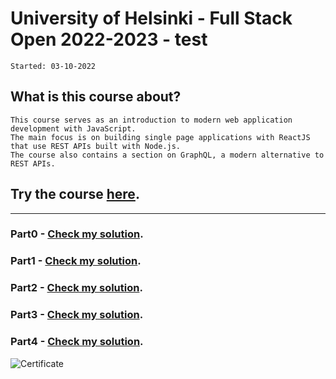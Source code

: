 # University of Helsinki - Full Stack Open 2022-2023 - test
<code>Started: 03-10-2022</code>

## What is this course about?
~~~
This course serves as an introduction to modern web application development with JavaScript. 
The main focus is on building single page applications with ReactJS that use REST APIs built with Node.js. 
The course also contains a section on GraphQL, a modern alternative to REST APIs.
~~~

## Try the course [here](https://fullstackopen.com/en/).

---

### Part0 - [Check my solution](https://github.com/AitorSantaeugenia/FullStackOpen/tree/master/Part0).
### Part1 - [Check my solution](https://github.com/AitorSantaeugenia/FullStackOpen/tree/master/Part1).
### Part2 - [Check my solution](https://github.com/AitorSantaeugenia/FullStackOpen/tree/master/Part2).
### Part3 - [Check my solution](https://github.com/AitorSantaeugenia/FullStackOpen/tree/master/Part3).
### Part4 - [Check my solution](https://github.com/AitorSantaeugenia/FullStackOpen/tree/master/Part4).

   ![Certificate](https://user-images.githubusercontent.com/14861253/197454364-771b0dea-0691-489e-b02b-1469372f9d7c.png)
